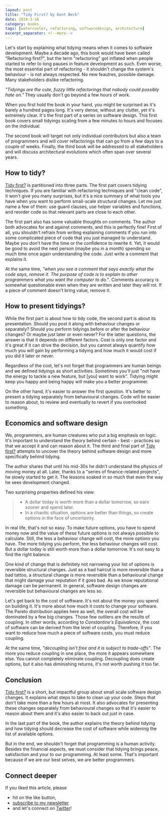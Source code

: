 ```yaml
---
layout: post
title: "Tidy First? by Kent Beck"
date: 2024-3-16
category: books
tags: [watercooler, refactoring, softwaredesign, architecture]
excerpt_separator: <!--more-->
---
```

Let's start by explaining what tidying means when it comes to software development. Maybe a decade ago, this book would have been called "Refactoring first?", but the term "refactoring" got inflated when people started to refer to long pauses in feature development as such. Even worse, the most essential part of refactoring - it shouldn't change the system's behaviour - is not always respected. No new feautres, possible damage. Many stakeholders dislike refactoring.

*"Tidyings are the cute, fuzzy little refactorings that nobody could possibly hate on."* They usually don't go beyond a few hours of work.

When you first hold the book in your hand, you might be surprised as it's barely a hundred pages long. It's very dense, without any clutter, yet it's extremely clear. It's the first part of a series on software design. This first book covers small tidyings scaling from a few minutes to hours and focuses on the individual.

The second book will target not only individual contributors but also a team of programmers and will cover refactorings that can go from a few days to a couple of weeks. Finally, the third book will be addressed to all stakeholders and will discuss architectural evolutions which often span over several years.

## How to tidy?

[Tidy first?](https://www.amazon.com/Tidy-First-Personal-Exercise-Empirical/dp/1098151240?&_encoding=UTF8&tag=sandordargo-20&linkCode=ur2&linkId=a8e969e45c753f932fbb0e7a09e53832&camp=1789&creative=9325) is partitioned into three parts. The first part covers tidying techniques. If you are familiar with refactoring techniques and "clean code", it won't give you many surprises, but it's a nice summary of what tools you have when you want to perform small-scale structural changes. Let me just name a few of them: use guard clauses, use helper variables and functions, and reorder code so that relevant parts are close to each other. 

The first part also has some valuable thoughts on comments. The author both advocates for and against comments, and this is perfectly fine! First of all, you shouldn't refrain from writing explaining comments if you run into some complicated piece of code that you just managed to understand. Maybe you don't have the time or the confidence to rewrite it. Yet, it would be good to avoid the next person (maybe you in a month) spending so much time once again understanding the code. Just write a comment that explains it. 

At the same time, *"when you see a comment that says exactly what the code says, remove it. The purpose of code is to explain to other programmers what you want the computer to do."*. Comments accuracy is somewhat questionable even when they are written and later they will rot. If a piece of comment doesn't bring value, remove it.

## How to present tidyings?

While the first part is about how to tidy code, the second part is about its presentation. Should you post it along with behaviour changes or separately? Should you perform tidyings before or after the behaviour changes? Or maybe just later or even never? For the latter questions, the answer is that it depends on different factors. Cost is only one factor and it's great if it can drive the decision, but you cannot always quantify how much you will gain by performing a tidying and how much it would cost if you did it later or never.

Regardless of the cost, let's not forget that programmers are human beings and we defined tidyings as short activities. Sometimes you'll just "not have the energy to tackle a new feature, but [you] want to work". Tidying might keep you happy and being happy will make you a better programmer.

On the other hand, it's easier to answer the first question. It's better to present a tidying separately from behavioural changes. Code will be easier to reason about, to review and eventually to revert if you overlooked something.

## Economics and software design

We, programmers, are human creatures who put a big emphasis on logic. It's important to understand the theory behind certain - best - practices so that we accept it and can reason about it. The third and final part of [Tidy first?](https://www.amazon.com/Tidy-First-Personal-Exercise-Empirical/dp/1098151240?&_encoding=UTF8&tag=sandordargo-20&linkCode=ur2&linkId=a8e969e45c753f932fbb0e7a09e53832&camp=1789&creative=9325) attempts to uncover the theory behind software design and more specifically behind tidying.

The author shares that until his mid-30s he didn't understand the physics of moving money at all. Later, thanks to a "series of finance-related projects", he slowly started to get it. The lessons soaked in so much that even the way he sees development changed.

Two surprising properties defined his view:

> - A dollar today is worth more than a dollar tomorrow, so earn sooner and spend later.
> - In a chaotic situation, options are better than things, so create options in the face of uncertainty.

In real life, that's not so easy. To make future options, you have to spend money now and the value of these future options is not always possible to calculate. Still, the less a behaviour change will cost, the more options you have. The more tidying you perform, the less behaviour changes will cost. But a dollar today is still worth more than a dollar tomorrow. It's not easy to find the right balance.

One kind of change that is definitely not narrowing your list of options is reversible structural changes. Just as a bad haircut is more reversible than a bad tattoo, a structural change is more reversible than a behavioural change that might damage your reputation if it goes bad. As we know reputational damage can be permanent. In general, software design changes are reversible but behavioural changes are less so.

Let's get back to the cost of software. It's not about the money you spend on building it. It's more about how much it costs to change your software. The Pareto distribution applies here as well, the overall cost will be dominated by a few big changes. Those few outliers are the results of coupling. In other words, according to *Constantine's Equivalence*, the cost of software can be derived from the level of coupling. Therefore, if you want to reduce how much a piece of software costs, you must reduce coupling.

At the same time, *"decoupling isn't free and it is subject to trade-offs"*. The more you reduce coupling in one place, the more it appears somewhere else. You cannot completely eliminate coupling. Decoupling does create options, but it also has diminishing returns, it's not worth pushing it too far.

## Conclusion

[Tidy first?](https://www.amazon.com/Tidy-First-Personal-Exercise-Empirical/dp/1098151240?&_encoding=UTF8&tag=sandordargo-20&linkCode=ur2&linkId=a8e969e45c753f932fbb0e7a09e53832&camp=1789&creative=9325) is a short, but impactful group about small scale software design changes. It explains what steps to take to clean up your code. Steps that don't take more than a few hours at most. It also advocates for presenting these changes separately from behavioural changes so that it's easier to reason about them and it's also easier to back out just in case.

In the last part of the book, the author explains the theory behind tidying and how tidying should decrease the cost of software while widening the list of available options.

But in the end, we shouldn't forget that programming is a human activity. Besides the financial aspects, we must consider that tidying brings peace, satisfaction and your to our programming. At least some. That's important because if we are our best selves, we are better programmers. 

## Connect deeper

If you liked this article, please 
- hit on the like button,  
- [subscribe to my newsletter](http://eepurl.com/gvcv1j) 
- and let's connect on [Twitter](https://twitter.com/SandorDargo)!
